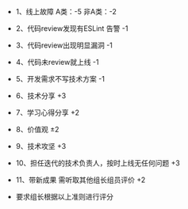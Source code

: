 * 1、线上故障 A类：-5    非A类：-2
* 2、代码review发现有ESLint 告警 -1
* 3、代码review出现明显漏洞 -1
* 4、代码未review就上线 -1
* 5、开发需求不写技术方案 -1
* 6、技术分享 +3
* 7、学习心得分享 +2
* 8、价值观 ±2
* 9、技术攻坚 +3
* 10、担任迭代的技术负责人，按时上线无任何问题 +3
* 11、带新成果 需听取其他组长组员评价 +2


* 要求组长根据以上准则进行评分